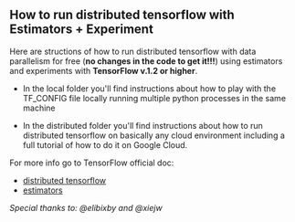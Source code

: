 ## How to run distributed tensorflow with Estimators + Experiment

Here are structions of how to run distributed tensorflow with data parallelism
for free (**no changes in the code to get it!!!**) using estimators and experiments with **TensorFlow v.1.2 or higher**.

* In the local folder you'll find instructions about how to play with the
TF_CONFIG file locally running multiple python processes in the same machine

* In the distributed folder you'll find instructions about how to run
distributed tensorflow on basically any cloud environment including a full
tutorial of how to do it on Google Cloud.

For more info go to TensorFlow official doc:
  * [distributed tensorflow](https://www.tensorflow.org/deploy/distributed)
  * [estimators](https://www.tensorflow.org/extend/estimators)

*Special thanks to: @elibixby and @xiejw*

